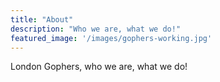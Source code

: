 ```yaml
---
title: "About"
description: "Who we are, what we do!"
featured_image: '/images/gophers-working.jpg'
---
```

London Gophers, who we are, what we do!